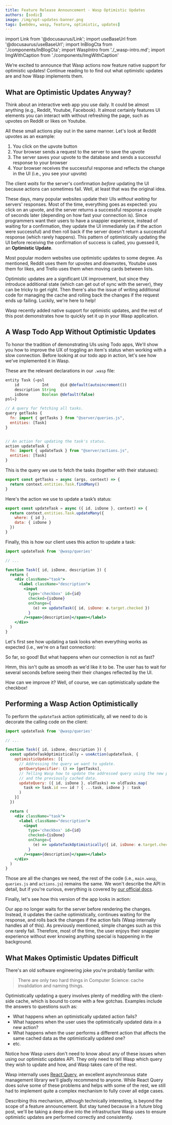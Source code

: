 ```yaml
---
title: Feature Release Announcement - Wasp Optimistic Updates
authors: [sodic]
image: /img/opt-updates-banner.png
tags: [webdev, wasp, feature, optimistic, updates]
---
```


import Link from '@docusaurus/Link';
import useBaseUrl from '@docusaurus/useBaseUrl';
import InBlogCta from './components/InBlogCta';
import WaspIntro from './_wasp-intro.md';
import ImgWithCaption from './components/ImgWithCaption'

We’re excited to announce that Wasp actions now feature native support for optimistic updates!
Continue reading to to find out what optimistic updates are and how Wasp implements them.

<ImgWithCaption
    alt="Wasp TS support"
    source="img/opt-updates-banner.png"
/>

<!--truncate-->

## What are Optimistic Updates Anyway?

Think about an interactive web app you use daily. It could be almost anything (e.g., Reddit, Youtube, Facebook). It almost certainly features UI elements you can interact with without refreshing the page, such as upvotes on Reddit or likes on Youtube.

All these small actions play out in the same manner. Let's look at Reddit upvotes as an example:

1. You click on the upvote button
2. Your browser sends a request to the server to save the upvote
3. The server saves your upvote to the database and sends a successful response to your browser
4. Your browser receives the successful response and reflects the change in the UI (i.e., you see your upvote)

The client *waits* for the server's confirmation *before* updating the UI because actions can sometimes fail. Well, at least that was the original idea.

These days, many popular websites update their UIs *without waiting* for servers' responses. Most of the time, everything goes as expected: you click on an upvote, and the server returns a successful response a couple of seconds later (depending on how fast your connection is). Since programmers want their users to have a snappier experience, instead of waiting for a confirmation, they update the UI immediately (as if the action were successful) and then roll back if the server doesn't return a successful response (which rarely happens). This pattern of optimistically updating the UI before receiving the confirmation of success is called, you guessed it, an **Optimistic Update**.

Most popular modern websites use optimistic updates to some degree. As mentioned, Reddit uses them for upvotes and downvotes, Youtube uses them for likes, and Trello uses them when moving cards between lists.

Optimistic updates are a significant UX improvement, but since they introduce additional state (which can get out of sync with the server), they can be tricky to get right. Then there's also the issue of writing additional code for managing the cache and rolling back the changes if the request ends up failing. Luckily, we're here to help!

Wasp recently added native support for optimistic updates, and the rest of this post demonstrates how to quickly set it up in your Wasp application.

## A Wasp Todo App Without Optimistic Updates

To honor the tradition of demonstrating UIs using Todo apps, We'll show you how to improve the UX of toggling an item's status when working with a slow connection.
Before looking at our todo app in action, let's see how we've implemented it in Wasp.

These are the relevant declarations in our `.wasp` file:
```javascript title=main.wasp
entity Task {=psl
    id          Int     @id @default(autoincrement())
    description String
    isDone      Boolean @default(false)
psl=}

// A query for fetching all tasks.
query getTasks {
  fn: import { getTasks } from "@server/queries.js",
  entities: [Task]
}


// An action for updating the task's status.
action updateTask {
  fn: import { updateTask } from "@server/actions.js",
  entities: [Task]
}
```
This is the query we use to fetch the tasks (together with their statuses):
```javascript title=queries.js
export const getTasks = async (args, context) => {
  return context.entities.Task.findMany()
}
```
Here's the action we use to update a task’s status:
```javascript title=actions.js
export const updateTask = async ({ id, isDone }, context) => {
  return context.entities.Task.updateMany({
    where: { id },
    data: { isDone }
  })
}
```
Finally, this is how our client uses this action to update a task:
```jsx title=MainPage.js
import updateTask from '@wasp/queries'

// ...

function Task({ id, isDone, description }) {
  return (
    <div className="task">
      <label className="description">
        <input
          type='checkbox' id={id}
          checked={isDone}
          onChange={
            (e) => updateTask({ id, isDone: e.target.checked })
          }
        /><span>{description}</span></label>
    </div>
  )
}
```
Let's first see how updating a task looks when everything works as expected (i.e., we're on a fast connection):

<ImgWithCaption
    alt="Normal todo list"
    source="img/optimistic-update-feature-announcement-normal.gif"
/>

So far, so good! But what happens when our connection is not as fast?

<ImgWithCaption
    alt="Todo list with lag"
    source="img/optimistic-update-feature-announcement-lag.gif"
/>

Hmm, this isn't quite as smooth as we'd like it to be.
The user has to wait for several seconds before seeing their their changes reflected by the UI.

How can we improve it? Well, of course, we can optimistically update the checkbox!

## Performing a Wasp Action Optimistically
To perform the `updateTask` action optimistically, all we need to do is decorate the calling code on the client:
```jsx {6-16,25} title=MainPage.js 
import updateTask from '@wasp/queries'

// ...

function Task({ id, isDone, description }) {
  const updateTaskOptimistically = useAction(updateTask, {
    optimisticUpdates: [{
      // Addressing the query we want to update.
      getQuerySpecifier: () => [getTasks],
      // Telling Wasp how to update the addressed query using the new payload
      // and the previously cached data.
      updateQuery: ({ id, isDone }, oldTasks) => oldTasks.map(
        task => task.id === id ? { ...task, isDone } : task
      )
    }]
  })

  return (
    <div className="task">
      <label className="description">
        <input
          type='checkbox' id={id}
          checked={isDone}
          onChange={
            (e) => updateTaskOptimistically({ id, isDone: e.target.checked })
          }
        /><span>{description}</span></label>
    </div>
  )
}
```
Those are all the changes we need, the rest of the code (i.e., `main.wasp`, `queries.js` and `actions.js`) remains the same. We won't describe the API in detail, but if you're curious, everything is covered by [our official docs](/docs/language/features#the-useaction-hook).

Finally, let's see how this version of the app looks in action:

<ImgWithCaption
    alt="Optimistically updated todo list"
    source="img/optimistic-update-feature-announcement-fixed.gif"
/>


Our app no longer waits for the server before rendering the changes. Instead, it updates the cache optimistically, continues waiting for the response, and rolls back the changes if the action fails (Wasp internally handles all of this). As previously mentioned, simple changes such as this one rarely fail. Therefore, most of the time, the user enjoys their snappier experience without ever knowing anything special is happening in the background.

## What Makes Optimistic Updates Difficult 
There's an old software engineering joke you're probably familiar with:
> There are only two hard things in Computer Science: cache invalidation and naming things.

Optimistically updating a query involves plenty of meddling with the client-side cache, which is bound to come with a few gotchas. Examples include the answers to questions such as:

- What happens when an optimistically updated action fails?
- What happens when the user uses the optimistically updated data in a new action?
- What happens when the user performs a different action that affects the same cached data as the optimistically updated one?
- etc.

Notice how Wasp users don't need to know about any of these issues when using our optimistic updates API. They only need to tell Wasp which query they wish to update and how, and Wasp takes care of the rest.

Wasp internally uses [React Query](https://tanstack.com/query/v4/docs/adapters/react-query), an excellent asynchronous state management library we'll gladly recommend to anyone. While React Query does solve some of these problems and helps with some of the rest, we still had to implement quite a complex mechanism to fully cover all edge cases.

Describing this mechanism, although technically interesting, is beyond the scope of a feature announcement. But stay tuned because in a future blog post, we'll be taking a deep dive into the infrastructure Wasp uses to ensure optimistic updates are performed correctly and consistently.
